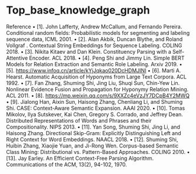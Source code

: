 # Top_base_knowledge_graph

Reference
•	[1]. John Lafferty, Andrew McCallum, and Fernando Pereira. Conditional random fields: Probabilistic models for segmenting and labeling sequence data, ICML 2001.
•	[2]. Alan Akbik, Duncan Blythe, and Roland Vollgraf . Contextual String Embeddings for Sequence Labeling. COLING 2018.
•	[3]. Nikita Kitaev and Dan Klein. Constituency Parsing with a Self-Attentive Encoder. ACL 2018.
•	[4]. Peng Shi and Jimmy Lin. Simple BERT Models for Relation Extraction and Semantic Role Labeling. Arxiv 2019.
•	[5]. https://www.infoq.cn/article/kYjJqkao020DcHDMJINI 
•	[6]. Marti A. Hearst. Automatic Acquisition of Hyponyms from Large Text Corpora. ACL 1992. 
•	[7]. Fan Zhang, Shuming Shi, Jing Liu, Shuqi Sun, Chin-Yew Lin. Nonlinear Evidence Fusion and Propagation for Hyponymy Relation Mining. ACL 2011. 
•	[8]. https://mp.weixin.qq.com/s/9XXZc4eVzJY7DCpB4Y2MWQ 
•	[9]. Jialong Han, Aixin Sun, Haisong Zhang, Chenliang Li, and Shuming Shi. CASE: Context-Aware Semantic Expansion. AAAI 2020. 
•	[10]. Tomas Mikolov, Ilya Sutskever, Kai Chen, Gregory S. Corrado, and Jeffrey Dean. Distributed Representations of Words and Phrases and their Compositionality. NIPS 2013. 
•	[11]. Yan Song, Shuming Shi, Jing Li, and Haisong Zhang. Directional Skip-Gram: Explicitly Distinguishing Left and Right Context for Word Embeddings. NAACL 2018. 
•	[12]. Shuming Shi, Huibin Zhang, Xiaojie Yuan, and Ji-Rong Wen. Corpus-based Semantic Class Mining: Distributional vs. Pattern-Based Approaches. COLING 2010. 
•	[13]. Jay Earley. An Efficient Context-Free Parsing Algorithm. Communications of the ACM, 13(2), 94-102, 1970. 

